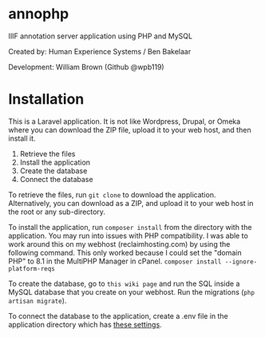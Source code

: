 # annophp
IIIF annotation server application using PHP and MySQL

Created by: Human Experience Systems / Ben Bakelaar

Development: William Brown (Github @wpb119)

# Installation
This is a Laravel application. It is not like Wordpress, Drupal, or Omeka where you can download the ZIP file, upload it to your web host, and then install it.

1. Retrieve the files
2. Install the application
3. Create the database
4. Connect the database

To retrieve the files, run `git clone` to download the application. Alternatively, you can download as a ZIP, and upload it to your web host in the root or any sub-directory.

To install the application, run `composer install` from the directory with the application. You may run into issues with PHP compatibility. I was able to work around this on my webhost (reclaimhosting.com) by using the following command. This only worked because I could set the "domain PHP" to 8.1 in the MultiPHP Manager in cPanel.
`composer install --ignore-platform-reqs`

To create the database, go to `this wiki page` and run the SQL inside a MySQL database that you create on your webhost. Run the migrations (`php artisan migrate`).

To connect the database to the application, create a .env file in the application directory which has [these settings](./.env.example).
